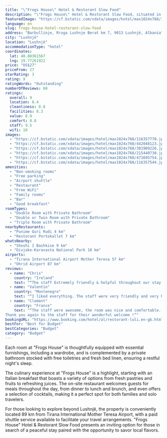 ```yaml
---
title: "\"Frogs House\" Hotel & Restorant Slow Food"
description: "\"Frogs House\" Hotel & Restorant Slow Food, situated in the heart of Lushnjë, emerges as a charming destination for travelers seeking a blend of comfort and local cuisine."
featuredImage: "https://cf.bstatic.com/xdata/images/hotel/max1024x768/116357770.jpg?k=c78899e7fc2bc58de8e7abf294c6952253c85a85c7fdfa6bd4d93b59ed280269&o=&hp=1"
language: en
slug: frogs-house-hotel-restorant-slow-food
address: "Barbullinje, Rruga Lushnje Berat km 7, 9013 Lushnjë, Albania"
city: "Lushnjë"
location: "Lushnjë"
accommodationType: "hotel"
coordinates:
  lat: 40.88361567
  lng: 19.77261922
price: "US$27"
priceFrom: 27
starRating: 3
rating: 9
ratingWords: "Outstanding"
numberOfReviews: 60
ratings:
  overall: 9
  location: 8.4
  cleanliness: 8.8
  facilities: 8.3
  value: 8.9
  comfort: 8.8
  staff: 9.5
  wifi: 10
images:
  - "https://cf.bstatic.com/xdata/images/hotel/max1024x768/116357770.jpg?k=c78899e7fc2bc58de8e7abf294c6952253c85a85c7fdfa6bd4d93b59ed280269&o=&hp=1"
  - "https://cf.bstatic.com/xdata/images/hotel/max1024x768/442048123.jpg?k=01cbfd6c5b6dbd04135c4d0226ec61c0e484b142d20b34e7cdbee3aaac459846&o=&hp=1"
  - "https://cf.bstatic.com/xdata/images/hotel/max1024x768/381909226.jpg?k=5ccad1f45fe9746cf3d4923f95dc21fd3dcbb7e0008db8ff70d2fc79b5dc92d9&o=&hp=1"
  - "https://cf.bstatic.com/xdata/images/hotel/max1024x768/215440730.jpg?k=eac0862055031f8d52408ebedb966cbd2ec6cd1c5e4aee767487eafafb4d23d1&o=&hp=1"
  - "https://cf.bstatic.com/xdata/images/hotel/max1024x768/471695754.jpg?k=16ff3a1b41c62d305d220013f68549e0656f2293432e284c5f24a7df46ef6e7f&o=&hp=1"
  - "https://cf.bstatic.com/xdata/images/hotel/max1024x768/116357544.jpg?k=d46970c841c0101164248f3bf044090447a7b156ec36cf18cbceeaf730c241ad&o=&hp=1"
amenities:
  - "Non-smoking rooms"
  - "Free parking"
  - "Airport shuttle"
  - "Restaurant"
  - "Free WiFi"
  - "Family rooms"
  - "Bar"
  - "Good breakfast"
roomTypes:
  - "Double Room with Private Bathroom"
  - "Double or Twin Room with Private Bathroom"
  - "Triple Room with Private Bathroom"
nearbyRestaurants:
  - "Punime Guri Rudi 4 km"
  - "Restorant Portokallet 7 km"
whatsNearby:
  - "Sheshi I Bashkise 9 km"
  - "Divjake-Karavasta National Park 18 km"
airports:
  - "Tirana International Airport Mother Teresa 57 km"
  - "Ohrid Airport 87 km"
reviews:
  - name: "Chris"
    country: "Ireland"
    text: "“The staff Extremely friendly & helpful throughout our stay.”"
  - name: "Valentin"
    country: "Montenegro"
    text: "“I liked everything. The staff were very friendly and very humorous. They even offered us a shot of Raki, which we gladly accepted. The room was very nice, clean and cozy. The breakfast was tasty. For such a price, this is an awesome hotel. I have...”"
  - name: "Clement"
    country: "France"
    text: "“The staff were awesome, the room was nice and comfortable. Best hotel we did in Albania, we highly recommend it !
Thank you again to the staff for their wonderful welcome !”"
bookingURL: "https://www.booking.com/hotel/al/restorant-luli.en-gb.html?aid=8035640"
bestFor: "Best for Budget"
bestCategories: "Budget"
category: "Budget"
---
```


Each room at "Frogs House" is thoughtfully equipped with essential furnishings, including a wardrobe, and is complemented by a private bathroom stocked with free toiletries and fresh bed linen, ensuring a restful night's sleep.

The culinary experience at "Frogs House" is a highlight, starting with an Italian breakfast that boasts a variety of options from fresh pastries and fruits to refreshing juices. The on-site restaurant welcomes guests for meals throughout the day, from dinner to lunch and brunch, and even offers a selection of cocktails, making it a perfect spot for both families and solo travelers.

For those looking to explore beyond Lushnjë, the property is conveniently located 89 km from Tirana International Mother Teresa Airport, with a paid shuttle service available to facilitate your travel arrangements. "Frogs House" Hotel & Restorant Slow Food presents an inviting option for those in search of a peaceful stay paired with the opportunity to savor local flavors.